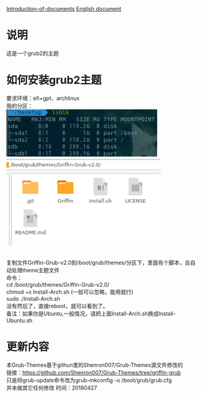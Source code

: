 [Introduction-of-documents](README.md) [English document](README-en.md)

# 说明
这是一个grub2的主题

# 如何安装grub2主题
要求环境：efi+gpt、archlinux
<br />我的分区：
<br />
![001](picture/001.png)
![002](picture/002.png)

<br />复制文件Griffin-Grub-v2.0到/boot/grub/themes/分区下，里面有个脚本，会自动处理theme主题文件
<br />命令：
<br />cd /boot/grub/themes/Griffin-Grub-v2.0/
<br />chmod +x Install-Arch.sh (一般可以忽略，能用就行)
<br />sudo ./Install-Arch.sh
<br />没有然后了，直接reboot，就可以看到了。
<br />备注：如果你是Ubuntu,一般情况，请把上面Install-Arch.sh换成Install-Ubuntu.sh

# 更新内容
本Grub-Themes基于githun里的Shenron007/Grub-Themes源文件修改的
<br />链接：https://github.com/Shenron007/Grub-Themes/tree/griffin-grub
<br />只是将grub-update命令改为grub-mkconfig -o /boot/grub/grub.cfg
<br />并未做其它任何修改
时间：20180427
